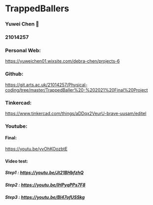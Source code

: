 
# TrappedBallers



### Yuwei Chen :rocket:
### 21014257




### Personal Web:
https://yuweichen01.wixsite.com/debra-chen/projects-6

### Github:
https://git.arts.ac.uk/21014257/Physical-coding/tree/master/TrappedBaller%20-%202021%20Final%20Project

### Tinkercad:
https://www.tinkercad.com/things/aDDqx2VeurU-brave-uusam/editel

### Youtube:
#### Final:
https://youtu.be/yvOhKOozbtE
### 
#### Video test:
##### Step1 : https://youtu.be/Jt21BHbfzhQ
##### Step2 : https://youtu.be/lHPyqPPs7F8
##### Step3 : https://youtu.be/Bl47ofUSSkg

